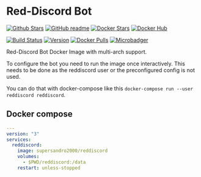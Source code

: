 # Red-Discord Bot

[![Github Stars](https://img.shields.io/github/stars/supersandro2000/docker-images.svg?maxAge=43200&label=Github%20Stars)](https://github.com/SuperSandro2000/docker-images)
[![GitHub readme](https://img.shields.io/badge/GitHub-readme-blue.svg)](https://github.com/SuperSandro2000/docker-images/blob/master/reddiscord/README.md)
[![Docker Stars](https://img.shields.io/docker/stars/supersandro2000/reddiscord.svg?label=Docker%20Stars&maxAge=43200)](https://hub.docker.com/r/supersandro2000/reddiscord/)
[![Docker Hub](https://img.shields.io/badge/Docker-hub-blue.svg)](https://hub.docker.com/r/supersandro2000/reddiscord/)

[![Build Status](https://img.shields.io/travis/SuperSandro2000/docker-images.svg?maxAge=43200)](https://travis-ci.org/SuperSandro2000/docker-images)
[![Version](https://img.shields.io/docker/v/supersandro2000/reddiscord.svg?label=Version&sort=date&maxAge=43200)](https://hub.docker.com/r/supersandro2000/reddiscord/)
[![Docker Pulls](https://img.shields.io/docker/pulls/supersandro2000/reddiscord.svg?label=Docker%20Pulls&maxAge=43200)](https://hub.docker.com/r/supersandro2000/reddiscord/)
[![Microbadger](https://images.microbadger.com/badges/image/supersandro2000/reddiscord.svg)](https://microbadger.com/images/supersandro2000/reddiscord)

Red-Discord Bot Docker Image with multi-arch support.

To configure the bot you need to run the image once interactively. This needs to be done as the reddiscord user or the preconfigured config is not used.

You can do that with docker-compose like this ``docker-compose run --user reddiscord reddiscord``.

## Docker compose

```yaml
---
version: "3"
services:
  reddiscord:
    image: supersandro2000/reddiscord
    volumes:
      - $PWD/reddiscord:/data
    restart: unless-stopped
```
